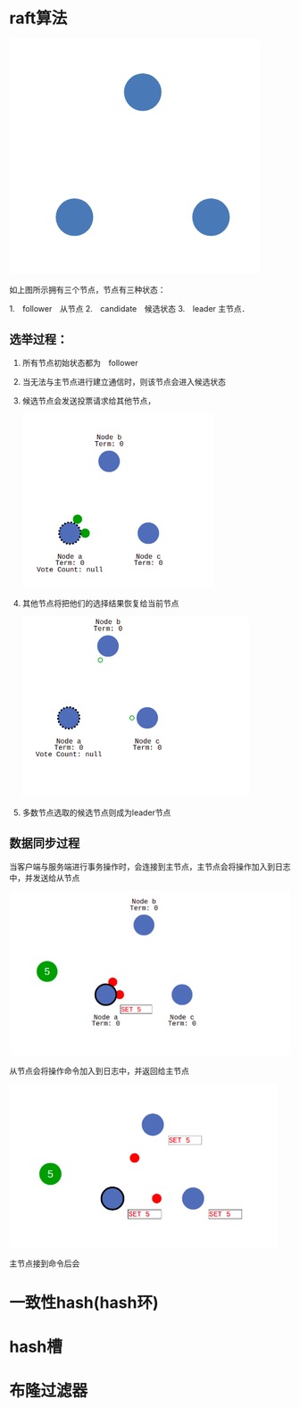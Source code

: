 # raft算法

![image-20200824170629732](pic/image-20200824170629732.png)

如上图所示拥有三个节点，节点有三种状态：

1.　follower　从节点
2.　candidate　候选状态
3.　leader 主节点．

## 选举过程：

1. 所有节点初始状态都为　follower 

2. 当无法与主节点进行建立通信时，则该节点会进入候选状态

3. 候选节点会发送投票请求给其他节点，

   

   ![image-20200824172623834](pic/image-20200824172623834.png)

4. 其他节点将把他们的选择结果恢复给当前节点

   ![image-20200824172849457](pic/image-20200824172849457.png)

5. 多数节点选取的候选节点则成为leader节点

## 数据同步过程



当客户端与服务端进行事务操作时，会连接到主节点，主节点会将操作加入到日志中，并发送给从节点



![image-20200824173329727](pic/image-20200824173329727.png)

从节点会将操作命令加入到日志中，并返回给主节点

![image-20200825144627412](pic/image-20200825144627412.png)

主节点接到命令后会

# 一致性hash(hash环)

# hash槽

# 布隆过滤器